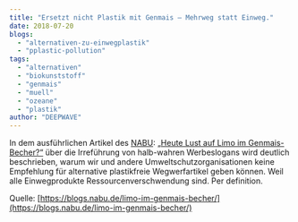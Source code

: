 ```yaml
---
title: "Ersetzt nicht Plastik mit Genmais – Mehrweg statt Einweg."
date: 2018-07-20
blogs: 
  - "alternativen-zu-einwegplastik"
  - "pplastic-pollution"
tags: 
  - "alternativen"
  - "biokunststoff"
  - "genmais"
  - "muell"
  - "ozeane"
  - "plastik"
author: "DEEPWAVE"
---
```


In dem ausführlichen Artikel des [NABU](https://www.nabu.de/): [„Heute Lust auf Limo im Genmais-Becher?“](https://blogs.nabu.de/limo-im-genmais-becher/) über die Irreführung von halb-wahren Werbeslogans wird deutlich beschrieben, warum wir und andere Umweltschutzorganisationen keine Empfehlung für alternative plastikfreie Wegwerfartikel geben können. Weil alle Einwegprodukte Ressourcenverschwendung sind. Per definition.

Quelle: [https://blogs.nabu.de/limo-im-genmais-becher/](https://blogs.nabu.de/limo-im-genmais-becher/)
